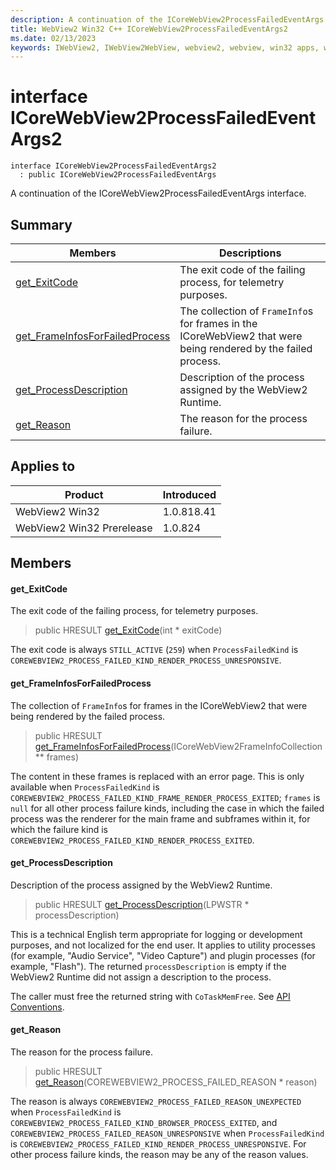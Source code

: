 ```yaml
---
description: A continuation of the ICoreWebView2ProcessFailedEventArgs interface.
title: WebView2 Win32 C++ ICoreWebView2ProcessFailedEventArgs2
ms.date: 02/13/2023
keywords: IWebView2, IWebView2WebView, webview2, webview, win32 apps, win32, edge, ICoreWebView2, ICoreWebView2Controller, browser control, edge html, ICoreWebView2ProcessFailedEventArgs2
---
```


# interface ICoreWebView2ProcessFailedEventArgs2

```
interface ICoreWebView2ProcessFailedEventArgs2
  : public ICoreWebView2ProcessFailedEventArgs
```

A continuation of the ICoreWebView2ProcessFailedEventArgs interface.

## Summary

 Members                        | Descriptions
--------------------------------|---------------------------------------------
[get_ExitCode](#get_exitcode) | The exit code of the failing process, for telemetry purposes.
[get_FrameInfosForFailedProcess](#get_frameinfosforfailedprocess) | The collection of `FrameInfo`s for frames in the ICoreWebView2 that were being rendered by the failed process.
[get_ProcessDescription](#get_processdescription) | Description of the process assigned by the WebView2 Runtime.
[get_Reason](#get_reason) | The reason for the process failure.

## Applies to

Product                         | Introduced
--------------------------------|---------------------------------------------
WebView2 Win32            |    1.0.818.41
WebView2 Win32 Prerelease |    1.0.824

## Members

#### get_ExitCode

The exit code of the failing process, for telemetry purposes.

> public HRESULT [get_ExitCode](#get_exitcode)(int * exitCode)

The exit code is always `STILL_ACTIVE` (`259`) when `ProcessFailedKind` is `COREWEBVIEW2_PROCESS_FAILED_KIND_RENDER_PROCESS_UNRESPONSIVE`.

#### get_FrameInfosForFailedProcess

The collection of `FrameInfo`s for frames in the ICoreWebView2 that were being rendered by the failed process.

> public HRESULT [get_FrameInfosForFailedProcess](#get_frameinfosforfailedprocess)(ICoreWebView2FrameInfoCollection ** frames)

The content in these frames is replaced with an error page. This is only available when `ProcessFailedKind` is `COREWEBVIEW2_PROCESS_FAILED_KIND_FRAME_RENDER_PROCESS_EXITED`; `frames` is `null` for all other process failure kinds, including the case in which the failed process was the renderer for the main frame and subframes within it, for which the failure kind is `COREWEBVIEW2_PROCESS_FAILED_KIND_RENDER_PROCESS_EXITED`.

#### get_ProcessDescription

Description of the process assigned by the WebView2 Runtime.

> public HRESULT [get_ProcessDescription](#get_processdescription)(LPWSTR * processDescription)

This is a technical English term appropriate for logging or development purposes, and not localized for the end user. It applies to utility processes (for example, "Audio Service", "Video Capture") and plugin processes (for example, "Flash"). The returned `processDescription` is empty if the WebView2 Runtime did not assign a description to the process.

The caller must free the returned string with `CoTaskMemFree`. See [API Conventions](/microsoft-edge/webview2/concepts/win32-api-conventions#strings).

#### get_Reason

The reason for the process failure.

> public HRESULT [get_Reason](#get_reason)(COREWEBVIEW2_PROCESS_FAILED_REASON * reason)

The reason is always `COREWEBVIEW2_PROCESS_FAILED_REASON_UNEXPECTED` when `ProcessFailedKind` is `COREWEBVIEW2_PROCESS_FAILED_KIND_BROWSER_PROCESS_EXITED`, and `COREWEBVIEW2_PROCESS_FAILED_REASON_UNRESPONSIVE` when `ProcessFailedKind` is `COREWEBVIEW2_PROCESS_FAILED_KIND_RENDER_PROCESS_UNRESPONSIVE`. For other process failure kinds, the reason may be any of the reason values.

